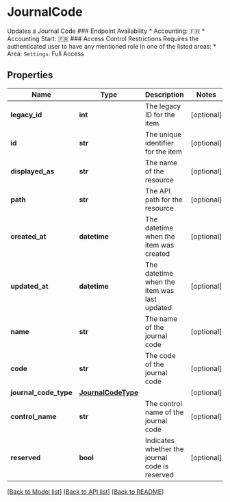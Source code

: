 # JournalCode

Updates a Journal Code  ### Endpoint Availability  * Accounting: 🇫🇷 * Accounting Start: 🇫🇷  ### Access Control Restrictions  Requires the authenticated user to have any mentioned role in one of the listed areas: * Area: `Settings`: Full Access
## Properties
Name | Type | Description | Notes
------------ | ------------- | ------------- | -------------
**legacy_id** | **int** | The legacy ID for the item | [optional] 
**id** | **str** | The unique identifier for the item | [optional] 
**displayed_as** | **str** | The name of the resource | [optional] 
**path** | **str** | The API path for the resource | [optional] 
**created_at** | **datetime** | The datetime when the item was created | [optional] 
**updated_at** | **datetime** | The datetime when the item was last updated | [optional] 
**name** | **str** | The name of the journal code | [optional] 
**code** | **str** | The code of the journal code | [optional] 
**journal_code_type** | [**JournalCodeType**](JournalCodeType.md) |  | [optional] 
**control_name** | **str** | The control name of the journal code | [optional] 
**reserved** | **bool** | Indicates whether the journal code is reserved | [optional] 

[[Back to Model list]](../README.md#documentation-for-models) [[Back to API list]](../README.md#documentation-for-api-endpoints) [[Back to README]](../README.md)


